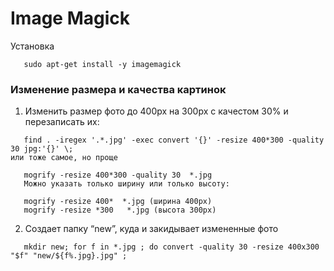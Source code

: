 Image Magick
============

Установка

```
   sudo apt-get install -y imagemagick
```

### Изменение размера и качества картинок

1) Изменить размер фото до 400px на 300px с качестом 30% и перезаписать их:

```
   find . -iregex '.*.jpg' -exec convert '{}' -resize 400*300 -quality 30 jpg:'{}' \;
или тоже самое, но проще
```

```
   mogrify -resize 400*300 -quality 30  *.jpg
   Можно указать только ширину или только высоту:
```

```
   mogrify -resize 400*  *.jpg (ширина 400px)
   mogrify -resize *300   *.jpg (высота 300px)
```

2) Cоздает папку “new”, куда и закидывает измененные фото

```
   mkdir new; for f in *.jpg ; do convert -quality 30 -resize 400x300 "$f" "new/${f%.jpg}.jpg" ;
```
